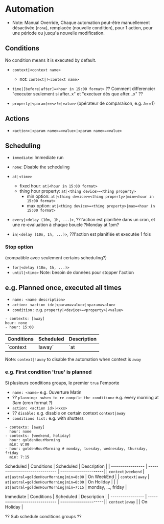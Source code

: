 # Automation

- Note: Manual Override, Chaque automation peut-être manuellement désactivée (`none`), remplacée (nouvelle condition), pour 1 action, pour une période ou jusqu'a nouvelle modification.

## Conditions
No condition means it is executed by default.

- `context|<context name>`
	- not: `context|!<context name>`
- `time|[before|after]=<hour in 15:00 format>`
	?? Comment differencier "executer seulement si after..x" et "exectuer dès que after...x" ??

- `property|<param[==<>!=]value>` (opérateur de comparaison,  e.g. a==1)

## Actions
- `<action>|<param name>=<value>|<param name>=<value>`

## Scheduling
- `immediate`: Immediate run
- `none`: Disable the scheduling
- `at|<time>`
	- fixed hour: `at|<hour in 15:00 format>`
	- thing hour property: `at|<thing device>=<thing property>`
		- min option: `at|<thing device>=<thing property>|min=<hour in 15:00 format>`
		- max option: `at|<thing device>=<thing property>|max=<hour in 15:00 format>`

- `every|<delay (10m, 1h, ...)>`, ??l'action est planifiée dans un cron, et une re-evaluation à chaque boucle
?Monday at 1pm?
- `in|<delay (10m, 1h, ...)>`, ??l'action est planifiée et executée 1 fois

### Stop option
(compatible avec seulement certains scheduling?)
- `for|<delay (10m, 1h, ...)>`
- `until|<time>`
Note: besoin de données pour stopper l'action


## e.g. Planned once, executed all times
- `name: <name description>`
- `action: <action id>|<param=value>|<param=value>`
- `condition:` e.g. `property|<device>=<property>|<value>`

```
- contexts: [away]
hour: none
- hour: 15:00
```

| Conditions                   | Scheduled  | Description |
| ---------------------------- | ---------- | ----------- |
| `context|!away`              | `at|15:00` |             |

Note: `context|!away` to disable the automation when context is `away`

### e.g. First condition 'true' is planned
Si plusieurs conditions groups, le premier `true` l'emporte
- `name: <name>` e.g. Ouverture Matin
- ?? `planning: <when to re-compile the condition>` e.g. every morning at 3am (cron format ?)
- `action: <action id>|<xxx>`
- ?? `disable:` e.g.  disable on certain context `context|away`
- `conditions list:` e.g. with shutters

```
- contexts: [away]
  hour: none
- contexts: [weekend, holiday]
  hour: goldenHourMorning
  min: 8:00
- hour: goldenHourMorning # monday, tuesday, wednesday, thursday, friday
  min: 7:15
```

Scheduled
| Conditions        | Scheduled                       | Description           |
| ----------------- | ------------------------------- | ----------------------|
| `context|weekend` | `at|astral=goldenHourMorning|min=8:00` | On WeekEnd            |
| `context|away`    | `at|astral=goldenHourMorning|min=8:00` | On Holiday            |
|                   | `at|astral=goldenHourMorning|min=7:15` | monday, ..., friday   |

Immediate
| Conditions        | Scheduled                       | Description           |
| ----------------- | ------------------------------- | ----------------------|
| `context|away`    | <empty>						  | On Holiday            |

?? Sub schedule conditions groups ??
